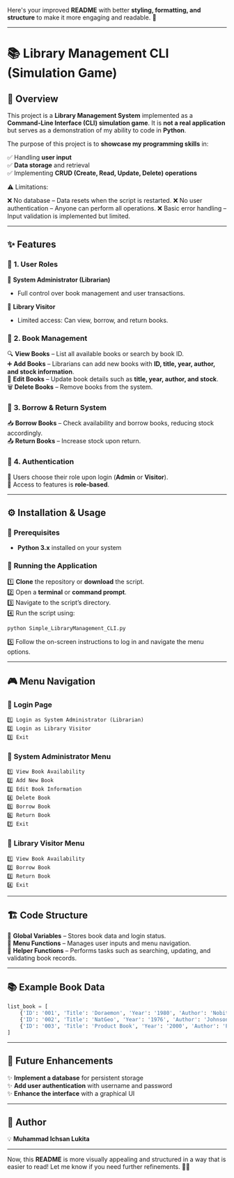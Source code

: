 Here's your improved **README** with better **styling, formatting, and structure** to make it more engaging and readable. 🚀

---

# 📚 Library Management CLI (Simulation Game)

## 📝 Overview
This project is a **Library Management System** implemented as a **Command-Line Interface (CLI) simulation game**. It is **not a real application** but serves as a demonstration of my ability to code in **Python**. 

The purpose of this project is to **showcase my programming skills** in:

✅ Handling **user input**  
✅ **Data storage** and retrieval  
✅ Implementing **CRUD (Create, Read, Update, Delete) operations**  

⚠️ Limitations:

❌ No database – Data resets when the script is restarted.
❌ No user authentication – Anyone can perform all operations.
❌ Basic error handling – Input validation is implemented but limited.

---

## ✨ Features  

### 🔹 **1. User Roles**
👤 **System Administrator (Librarian)**  
- Full control over book management and user transactions.

👥 **Library Visitor**  
- Limited access: Can view, borrow, and return books.

### 📖 **2. Book Management**
🔍 **View Books** – List all available books or search by book ID.  
➕ **Add Books** – Librarians can add new books with **ID, title, year, author, and stock information**.  
📝 **Edit Books** – Update book details such as **title, year, author, and stock**.  
🗑️ **Delete Books** – Remove books from the system.  

### 🔄 **3. Borrow & Return System**
📥 **Borrow Books** – Check availability and borrow books, reducing stock accordingly.  
📤 **Return Books** – Increase stock upon return.  

### 🔑 **4. Authentication**
🔹 Users choose their role upon login (**Admin** or **Visitor**).  
🔹 Access to features is **role-based**.  

---

## ⚙️ Installation & Usage

### 🔹 **Prerequisites**
- **Python 3.x** installed on your system  

### 🚀 **Running the Application**
1️⃣ **Clone** the repository or **download** the script.  
2️⃣ Open a **terminal** or **command prompt**.  
3️⃣ Navigate to the script’s directory.  
4️⃣ Run the script using:  
   ```sh
   python Simple_LibraryManagement_CLI.py
   ```
5️⃣ Follow the on-screen instructions to log in and navigate the menu options.  

---

## 🎮 Menu Navigation  

### 🔹 **Login Page**
```
1️⃣ Login as System Administrator (Librarian)  
2️⃣ Login as Library Visitor  
3️⃣ Exit  
```

### 🔹 **System Administrator Menu**
```
1️⃣ View Book Availability  
2️⃣ Add New Book  
3️⃣ Edit Book Information  
4️⃣ Delete Book  
5️⃣ Borrow Book  
6️⃣ Return Book  
7️⃣ Exit  
```

### 🔹 **Library Visitor Menu**
```
1️⃣ View Book Availability  
2️⃣ Borrow Book  
3️⃣ Return Book  
4️⃣ Exit  
```

---

## 🏗️ Code Structure  

📌 **Global Variables** – Stores book data and login status.  
📌 **Menu Functions** – Manages user inputs and menu navigation.  
📌 **Helper Functions** – Performs tasks such as searching, updating, and validating book records.  

---

## 📚 Example Book Data  
```python
list_book = [
    {'ID': '001', 'Title': 'Doraemon', 'Year': '1980', 'Author': 'Nobita', 'Stock': 2},
    {'ID': '002', 'Title': 'NatGeo', 'Year': '1976', 'Author': 'Johnson', 'Stock': 1},
    {'ID': '003', 'Title': 'Product Book', 'Year': '2000', 'Author': 'Product', 'Stock': 5},
]
```

---

## 🚀 Future Enhancements  
✨ **Implement a database** for persistent storage  
✨ **Add user authentication** with username and password  
✨ **Enhance the interface** with a graphical UI  

---

## 👤 Author  
💡 **Muhammad Ichsan Lukita**  

---

Now, this **README** is more visually appealing and structured in a way that is easier to read! Let me know if you need further refinements. 🚀🔥
